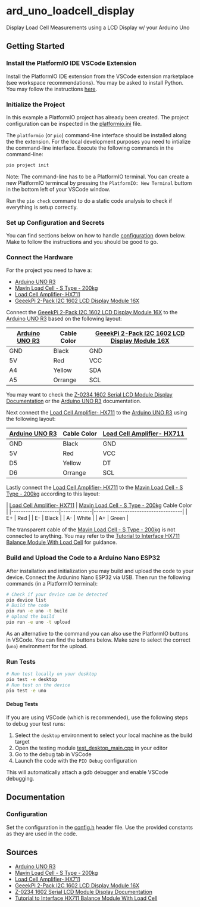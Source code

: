 # ard_uno_loadcell_display

Display Load Cell Measurements using a LCD Display w/ your Arduino Uno

## Getting Started

### Install the PlatformIO IDE VSCode Extension

Install the PlatformIO IDE extension from the VSCode extension marketplace (see workspace recommendations). You may be asked to install Python. You may follow the instructions [here](https://docs.platformio.org/en/latest/faq/install-python.html).

### Initialize the Project

In this example a PlatformIO project has already been created. The project configuration can be inspected in the [platformio.ini](./platformio.ini) file.

The `platformio` (or `pio`) command-line interface should be installed along the the extension. For the local development purposes you need to intialize the  command-line interface. Execute the following commands in the command-line:

```bash
pio project init
```

Note: The command-line has to be a PlatformIO terminal. You can create a new PlatformIO termincal by pressing the `PlatformIO: New Terminal` buttom in the bottom left of your VSCode window.

Run the `pio check` command to do a static code analysis to check if everything is setup correctly.

### Set up Configuration and Secrets

You can find sections below on how to handle [configuration](#configuration) down below. Make to follow the instructions and you should be good to go.

### Connect the Hardware

For the project you need to have a:

- [Arduino UNO R3]
- [Mavin Load Cell - S Type - 200kg]
- [Load Cell Amplifier- HX711]
- [GeeekPi 2-Pack I2C 1602 LCD Display Module 16X]

Connect the [GeeekPi 2-Pack I2C 1602 LCD Display Module 16X] to the [Arduino UNO R3] based on the following layout:

| [Arduino UNO R3] | Cable Color | [GeeekPi 2-Pack I2C 1602 LCD Display Module 16X] |
|--------------------|-------------|-------------------------------------|
| GND                | Black       | GND                                 |
| 5V               | Red         | VCC                                 |
| A4                 | Yellow       | SDA                                 |
| A5                 | Orrange      | SCL                                 |

You may want to check the [Z-0234 1602 Serial LCD Module Display Documentation] or the [Arduino UNO R3] documentation.

Next connect the [Load Cell Amplifier- HX711] to the [Arduino UNO R3] using the following layout:

| [Arduino UNO R3] | Cable Color | [Load Cell Amplifier- HX711] |
|--------------------|-------------|-------------------------------------|
| GND                | Black       | GND                                 |
| 5V               | Red         | VCC                                 |
| D5                 | Yellow       | DT                                 |
| D6                 | Orrange      | SCL                                 |

Lastly connect the [Load Cell Amplifier- HX711] to the [Mavin Load Cell - S Type - 200kg] according to this layout:

| [Load Cell Amplifier- HX711] |  [Mavin Load Cell - S Type - 200kg] Cable Color |
|--------------------|-------------|-------------------------------------|
| E+                 | Red                                     |
| E-               | Black                                   |
| A-                 | White                                 |
| A+                 | Green                                    |

The transparent cable of the [Mavin Load Cell - S Type - 200kg] is not connected to anything. You may refer to the [Tutorial to Interface HX711 Balance Module With Load Cell] for guidance.

### Build and Upload the Code to a Arduino Nano ESP32

After installation and initialization you may build and upload the code to your device. Connect the Ardunino Nano ESP32 via USB. Then run the following commands (in a PlatformIO terminal):

```bash
# Check if your device can be detected
pio device list
# Build the code
pio run -e uno -t build
# Upload the build
pio run -e uno -t upload
```

As an alternative to the command you can also use the PlatformIO buttons in VSCode. You can find the buttons below. Make szre to select the correct (`uno`) environment for the upload.

### Run Tests

```bash
# Run test locally on your desktop
pio test -e desktop
# Run test on the device
pio test -e uno
```

#### Debug Tests

If you are using VSCode (which is recommended), use the following steps to debug your test runs:

1. Select the `desktop` environment to select your local machine as the build target
2. Open the testing module [test_desktop_main.cpp](test/test_desktop/test_desktop_main.cpp) in your editor
3. Go to the debug tab in VSCode
4. Launch the code with the `PIO Debug` configuration


This will automatically attach a gdb debugger and enable VSCode debugging.

## Documentation

### Configuration

Set the configuration in the [config.h](lib/Config/config.h) header file. Use the provided constants as they are used in the code.

## Sources

- [Arduino UNO R3]
- [Mavin Load Cell - S Type - 200kg]
- [Load Cell Amplifier- HX711]
- [GeeekPi 2-Pack I2C 1602 LCD Display Module 16X]
- [Z-0234 1602 Serial LCD Module Display Documentation]
- [Tutorial to Interface HX711 Balance Module With Load Cell]

[Arduino UNO R3]: https://docs.arduino.cc/hardware/uno-rev3/
[Mavin Load Cell - S Type - 200kg]: https://www.tinytronics.nl/en/sensors/weight-pressure-force/load-cells/mavin-load-cell-s-type-200kg
[Load Cell Amplifier- HX711]: https://www.tinytronics.nl/en/sensors/weight-pressure-force/load-cells/load-cell-amplifier-hx711
[GeeekPi 2-Pack I2C 1602 LCD Display Module 16X]: https://www.amazon.com/GeeekPi-Character-Backlight-Raspberry-Electrical/dp/B07S7PJYM6
[Z-0234 1602 Serial LCD Module Display Documentation]: https://wiki.52pi.com/index.php?title=Z-0234
[Tutorial to Interface HX711 Balance Module With Load Cell]: https://www.instructables.com/How-to-Interface-HX711-Balance-Module-With-Load-Ce/